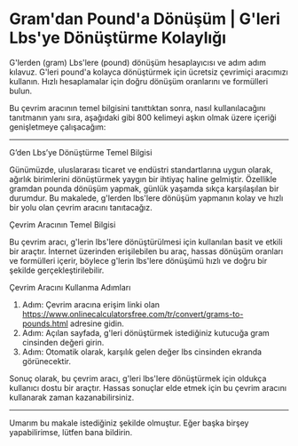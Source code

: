 Gram'dan Pound'a Dönüşüm | G'leri Lbs'ye Dönüştürme Kolaylığı
=============================================================

G'lerden (gram) Lbs'lere (pound) dönüşüm hesaplayıcısı ve adım adım kılavuz. G'leri pound'a kolayca dönüştürmek için ücretsiz çevrimiçi aracımızı kullanın. Hızlı hesaplamalar için doğru dönüşüm oranlarını ve formülleri bulun.

Bu çevrim aracının temel bilgisini tanıttıktan sonra, nasıl kullanılacağını tanıtmanın yanı sıra, aşağıdaki gibi 800 kelimeyi aşkın olmak üzere içeriği genişletmeye çalışacağım:

---

G’den Lbs’ye Dönüştürme Temel Bilgisi

Günümüzde, uluslararası ticaret ve endüstri standartlarına uygun olarak, ağırlık birimlerini dönüştürmek yaygın bir ihtiyaç haline gelmiştir. Özellikle gramdan pounda dönüşüm yapmak, günlük yaşamda sıkça karşılaşılan bir durumdur. Bu makalede, g'lerden lbs'lere dönüşüm yapmanın kolay ve hızlı bir yolu olan çevrim aracını tanıtacağız.

Çevrim Aracının Temel Bilgisi

Bu çevrim aracı, g'lerin lbs'lere dönüştürülmesi için kullanılan basit ve etkili bir araçtır. İnternet üzerinden erişilebilen bu araç, hassas dönüşüm oranları ve formülleri içerir, böylece g'lerin lbs'lere dönüşümü hızlı ve doğru bir şekilde gerçekleştirilebilir.

Çevrim Aracını Kullanma Adımları

1. Adım: Çevrim aracına erişim linki olan <https://www.onlinecalculatorsfree.com/tr/convert/grams-to-pounds.html> adresine gidin.
2. Adım: Açılan sayfada, g'leri dönüştürmek istediğiniz kutucuğa gram cinsinden değeri girin.
3. Adım: Otomatik olarak, karşılık gelen değer lbs cinsinden ekranda görünecektir.

Sonuç olarak, bu çevrim aracı, g'leri lbs'lere dönüştürmek için oldukça kullanıcı dostu bir araçtır. Hassas sonuçlar elde etmek için bu çevrim aracını kullanarak zaman kazanabilirsiniz.

---

Umarım bu makale istediğiniz şekilde olmuştur. Eğer başka birşey yapabilirimse, lütfen bana bildirin.